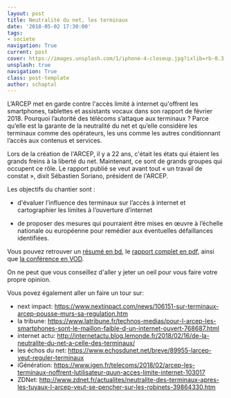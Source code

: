 ```yaml
---
layout: post
title: Neutralité du net, les terminaux
date: '2018-05-02 17:30:00'
tags:
- societe
navigation: True
current: post
cover: https://images.unsplash.com/1/iphone-4-closeup.jpg?ixlib=rb-0.3.5&q=80&fm=jpg&crop=entropy&cs=tinysrgb&w=1080&fit=max&ixid=eyJhcHBfaWQiOjExNzczfQ&s=de39dac7596d6afda9bc0fbcd20bf7a8
unsplash: true
navigation: True
class: post-template
author: schaptal
---
```


L’ARCEP met en garde contre l'accès limité à internet qu'offrent les smartphones, tablettes et assistants vocaux dans son rapport de février 2018. Pourquoi l’autorité des télécoms s’attaque aux terminaux ? Parce qu’elle est la garante de la neutralité du net et qu’elle considère les terminaux comme des opérateurs, les uns comme les autres conditionnant l’accès aux contenus et services.

Lors de la création de l'ARCEP, il y a 22 ans, c'était les états qui étaient les grands freins à la liberté du net. Maintenant, ce sont de grands groupes qui occupent ce rôle.
Le rapport publié se veut avant tout « un travail de constat », dixit Sébastien Soriano, président de l'ARCEP.

Les objectifs du chantier sont :

* d'évaluer l’influence des terminaux sur l’accès à internet et cartographier les limites à l’ouverture d’internet

* de proposer des mesures qui pourraient être mises en œuvre à l’échelle nationale ou européenne pour remédier aux éventuelles défaillances identifiées.

Vous pouvez retrouver un [résumé en bd](https://www.arcep.fr/uploads/tx_gspublication/bande-dessinee-terminaux-fev2018.pdf), le [rapport complet en pdf](https://www.arcep.fr/uploads/tx_gspublication/rapport-terminaux-fev2018.pdf), ainsi que [la conférence en VOD](https://video.arcep.fr/fr/afterwork-devices-2018).


On ne peut que vous conseillez d'aller y jeter un oeil pour vous faire votre propre opinion.


Vous povez également aller un faire un tour sur:
* next impact: https://www.nextinpact.com/news/106151-sur-terminaux-arcep-pousse-murs-sa-regulation.htm
* la tribune: https://www.latribune.fr/technos-medias/pour-l-arcep-les-smartphones-sont-le-maillon-faible-d-un-internet-ouvert-768687.html
* internet actu: http://internetactu.blog.lemonde.fr/2018/02/16/de-la-neutralite-du-net-a-celle-des-terminaux/
* les échos du net: https://www.echosdunet.net/breve/89955-larcep-veut-reguler-terminaux
* iGénération: https://www.igen.fr/telecoms/2018/02/arcep-les-terminaux-noffrent-lutilisateur-quun-acces-limite-internet-103017
* ZDNet: http://www.zdnet.fr/actualites/neutralite-des-terminaux-apres-les-tuyaux-l-arcep-veut-se-pencher-sur-les-robinets-39864330.htm